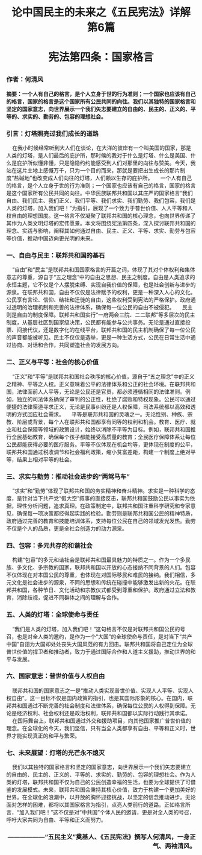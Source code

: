 # **<p align="center">论中国民主的未来之《五民宪法》详解  第6篇</p>**
# **<p align="center">宪法第四条：国家格言</p>**
### **作者：何清风**
**摘要：一个人有自己的格言，是个人立身于世的行为准则；一个国家也应该有自己的格言，国家的格言是这个国家所有公民共同的向往。我们以其独特的国家格言和坚定的国家意志，向世界展示一个我们矢志要建立的自由的、民主的、正义的、平等的、求实的、勤劳的、包容的理想社会。**
### **引言：灯塔照亮过我们成长的道路**
&nbsp;&nbsp;&nbsp;&nbsp;在我小时候经常听到大人们在谈论，在大洋的彼岸有一个叫美国的国家，那是人类的灯塔，是人们最后的庇护所，那时候的我对于什么是灯塔、什么是美国、什么是庇护所似懂非懂，只是隐隐约约能感受到人们对那里的向往与赞美。今天，我站在这片土地上感慨万千，只为一个目的而来，那就是要把出生成长的那片制度“盐碱地”也改变成人们向往的灯塔，人们赖以生存的庇护所。
&nbsp;&nbsp;&nbsp;&nbsp;一个人有自己的格言，是个人立身于世的行为准则；一个国家也应该有自己的格言，国家的格言是这个国家所有公民共同的向往。中华民族联邦共和国以其庄严的国家格言“我们自由、我们民主、我们正义、我们平等、我们求实、我们勤劳、我们包容，我们是人类的灯塔，加入我们吧！”为指引，展现了一个致力于普世价值、人人平等和人权自由的理想国度。这一格言不仅凝聚了联邦共和国的核心理念，也向世界传递了其作为人类文明灯塔的宏伟愿景。本文将围绕宪法第四条，深入探讨联邦共和国的理念、实践与影响，阐释其如何通过自由、民主、正义、平等、求实、勤劳与包容等价值，推动中国迈向更光明的未来。
### **一、自由与民主：联邦共和国的基石**
&nbsp;&nbsp;&nbsp;&nbsp;“自由”和“民主”是联邦共和国国家格言的开篇之词，体现了其对个体权利和集体意志的尊重，源自于“五之理念”中的自由之思想、民主之制度。自由是人类追求的永恒主题，它不仅是个人摆脱束缚、实现自我价值的保障，也是社会创新与进步的源泉。在联邦共和国，自由不仅仅是法律赋予的权利，更是一种深入人心的文化。公民享有言论、信仰、结社和迁徙的自由，这些权利受到宪法的严格保护。政府通过透明的治理机制和完善的法律体系，确保每一位公民的自由不被侵犯。
&nbsp;&nbsp;&nbsp;&nbsp;民主则是自由的制度保障。联邦共和国实行“一府两会三院、二二联邦”等多层次的民主制度，从基层社区到国家级决策，公民都有能参与公共事务。无论是通过直接投票、间接代议，还是数字化的在线平台，联邦共和国的民主机制确保了每一位公民的声音都能被听见。民主不仅仅是选举，更是一种生活方式，公民在日常生活中通过协商、对话和合作，共同塑造社会的发展方向。
### **二、正义与平等：社会的核心价值**
&nbsp;&nbsp;&nbsp;&nbsp;“正义”和“平等”是联邦共和国社会秩序的核心价值，源自于“五之理念”中的正义之精神、平等之人权。正义意味着公平的法律体系和公正的社会环境。在联邦共和国，法律面前人人平等，无论是公民还是官员，都必须遵循相同的法律准则。例如，独立的司法体系确保了审判的公正性，杜绝了腐败和特权现象。公民可以通过便捷的法律渠道寻求正义，无论是民事纠纷还是人权保障，司法系统都以高效和透明的方式回应社会需求。
&nbsp;&nbsp;&nbsp;&nbsp;平等是联邦共和国的灵魂之一。无论性别、种族、宗教、阶层或背景，每个人在联邦共和国都享有同等的权利和机会。教育、医疗、就业和社会保障等领域的政策设计，始终以消除不平等为目标。例如，联邦共和国推行全民基础教育，确保每个孩子都能接受高质量的教育；全民医疗保障体系让每位公民都能获得必要的医疗服务。平等不仅体现在机会均等，更体现在制度的公平，联邦共和国通过税收调节和社会福利政策，缩小贫富差距，构建一个制度上绝对平等，结果上相对平等的社会。
### **三、求实与勤劳：推动社会进步的“两驾马车”**
&nbsp;&nbsp;&nbsp;&nbsp;“求实”和“勤劳”体现了联邦共和国的务实精神和奋斗精神。求实是一种科学的态度，是针对当下共产党“假大空”叙事的直接反击，联邦共和国鼓励公民以事实为依据，理性分析问题，追求真理。在政策制定中，联邦共和国注重科学研究和专家意见，确保每一项决策都经得起实践的检验。勤劳则是联邦共和国公民的精神特质，政府通过完善的教育和技能培训体系，支持每位公民在自己的领域发光发热。勤劳不仅是个人的品质，更是全社会创造力的动力源泉。
### **四、包容：多元共存的和谐社会**
&nbsp;&nbsp;&nbsp;&nbsp;构建“包容”的多元和谐社会是联邦共和国最具魅力的特质之一。作为一个多民族、多文化、多宗教的国家，联邦共和国以开放的心态接纳不同背景的人们。包容不仅体现在对本国公民的尊重，也体现在对国际移民和难民的接纳。我们相信，多元文化是社会进步的源泉，不同的思想和传统在碰撞中能够激发出新的火花。在联邦共和国，各种节日、文化活动和宗教仪式都受到尊重和保护。政府通过立法和教育，消除歧视，促进不同群体之间的理解与合作。
### **五、人类的灯塔：全球使命与责任**
&nbsp;&nbsp;&nbsp;&nbsp;“我们是人类的灯塔，加入我们吧！”这句格言不仅是对联邦共和国公民的号召，也是对全人类的邀约，是作为一个“大国”的全球使命与责任，是对当下“共产中国”自诩为大国却处处丧失大国风范的有力回击。联邦共和国将自己定位为全球普世价值的捍卫者和推动者，致力于通过国际合作和人道主义援助，推动世界的和平与发展。
### **六、国家意志：普世价值与人权自由**
&nbsp;&nbsp;&nbsp;&nbsp;联邦共和国的国家意志之一是“推动人类实现普世价值、实现人人平等、实现人权自由”。这一目标不仅是国内政策的指引，也是其国际形象的核心。在国内，联邦共和国通过不断完善的社会制度和法律体系，确保每位公民的人权得到保障。无论是经济权利、社会权利还是政治权利，联邦共和国都以实际行动践行其承诺。
&nbsp;&nbsp;&nbsp;&nbsp;在国际舞台上，联邦共和国通过外交和援助项目，向其他国家推广普世价值的理念。在全球化的今天，我们坚信，只有当全人类都享有自由、平等和正义时，世界才能实现真正的和平与繁荣。
### **七、未来展望：灯塔的光芒永不熄灭**
&nbsp;&nbsp;&nbsp;&nbsp;我们以其独特的国家格言和坚定的国家意志，向世界展示一个我们矢志要建立的自由的、民主的、正义的、平等的、求实的、勤劳的、包容的理想社会。作为人类的灯塔，联邦共和国不仅为自己的公民创造幸福的生活，也要为全球提供了可借鉴的发展模式。未来，联邦共和国会秉持其核心价值，致力于构建一个更加美好的世界。在全球化的浪潮中，以开放的胸怀迎接挑战，以坚定的信念推动进步。无论面对怎样的困难，都将以其国家格言为指引，点亮人类前行的道路。正如格言所言，“加入我们吧！”这不仅是对“中共国”个体人民的邀请，更是对全人类的号召，呼吁大家共同为自由、平等和正义而努力。
### **<p align="right">——————“五民主义”奠基人、《五民宪法》撰写人何清风，一身正气、两袖清风。</p>**